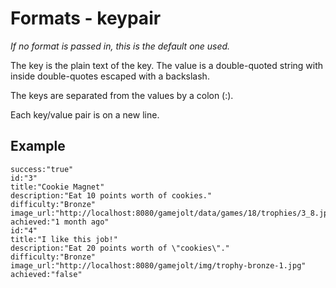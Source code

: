 # Formats - keypair

_If no format is passed in, this is the default one used._

The key is the plain text of the key. The value is a double-quoted string with inside double-quotes escaped with a backslash.

The keys are separated from the values by a colon (:).

Each key/value pair is on a new line.

## Example

```
success:"true"
id:"3"
title:"Cookie Magnet"
description:"Eat 10 points worth of cookies."
difficulty:"Bronze"
image_url:"http://localhost:8080/gamejolt/data/games/18/trophies/3_8.jpg"
achieved:"1 month ago"
id:"4"
title:"I like this job!"
description:"Eat 20 points worth of \"cookies\"."
difficulty:"Bronze"
image_url:"http://localhost:8080/gamejolt/img/trophy-bronze-1.jpg"
achieved:"false"
```